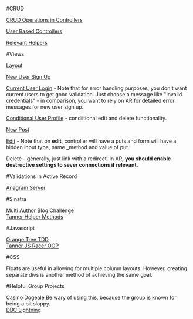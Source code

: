 #CRUD 

[CRUD Operations in Controllers](https://github.com/woodchucks-2014/blog-1-anonymous-blog-challenge/blob/ben-greg/app/controllers/articles.rb)

[User Based Controllers](https://github.com/woodchucks-2014/blog-1-anonymous-blog-challenge/blob/ben-greg/app/controllers/users.rb)

[Relevant Helpers](https://github.com/woodchucks-2014/blog-1-anonymous-blog-challenge/blob/ben-greg/app/helpers/users.rb)

#Views

[Layout](https://github.com/woodchucks-2014/blog-1-anonymous-blog-challenge/blob/ben-greg/app/views/layout.erb)

[New User Sign Up](https://github.com/woodchucks-2014/blog-1-anonymous-blog-challenge/blob/ben-greg/app/views/users/user_signup.erb)

[Current User Login](https://github.com/woodchucks-2014/blog-1-anonymous-blog-challenge/blob/ben-greg/app/views/users/login.erb) - Note that for error handling purposes, you don't want current users to get good validation. Just choose a message like "Invalid credentials" - in comparison, you want to rely on AR for detailed error messages for new user sign up. 

[Conditional User Profile](https://github.com/woodchucks-2014/blog-1-anonymous-blog-challenge/blob/ben-greg/app/views/users/profile.erb) - condiitional edit and delete functionality. 

[New Post](https://github.com/woodchucks-2014/blog-1-anonymous-blog-challenge/blob/ben-greg/app/views/articles/new_article.erb)

[Edit](https://github.com/woodchucks-2014/blog-1-anonymous-blog-challenge/blob/ben-greg/app/views/articles/edit.erb) - Note that on **edit**, controller will have a puts and form will have a hidden input type, name _method and value of put.

Delete - generally, just link with a redirect. In AR, **you should enable destructive settings to sever connections if relevant.**


#Validations in Active Record

<a href="https://github.com/woodchucks-2014/anagram-server-2-ludicrous-speed-challenge">Anagram Server</a>


#Sinatra

<a href="https://github.com/woodchucks-2014/blog-2-multi-author-challenge/branches" >Multi Author Blog Challenge<a>
<br>
<a href="https://github.com/woodchucks-2014/blog-2-multi-author-challenge/blob/helper-methods/source/app/helpers/sessions.rb">Tanner Helper Methods </a>


#Javascript

<a href="https://github.com/woodchucks-2014/orange-jasmine-challenge">Orange Tree TDD</a>
<br>
<a href="https://github.com/woodchucks-2014/javascript-racer-1-front-end-challenge/tree/tanner">Tanner JS Racer OOP </a>

#CSS

Floats are useful in allowing for multiple column layouts.
However, creating separate divs is another method of achieving the same goal.

#Helpful Group Projects

<a href="https://github.com/RJNY/casino_dogeale">Casino Dogeale </a>
Be wary of using this, because the group is known for being a bit sloppy.
<br>
<a href="https://github.com/kaiprt/DBCLightning">DBC Lightning</a>
